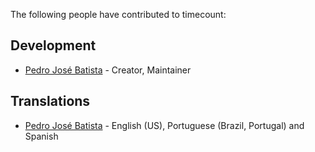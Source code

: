 The following people have contributed to timecount:

## Development

- [Pedro José Batista](https://gihub.com/pjbatista) - Creator, Maintainer

## Translations

- [Pedro José Batista](https://gihub.com/pjbatista) - English (US), Portuguese (Brazil, Portugal) and Spanish
